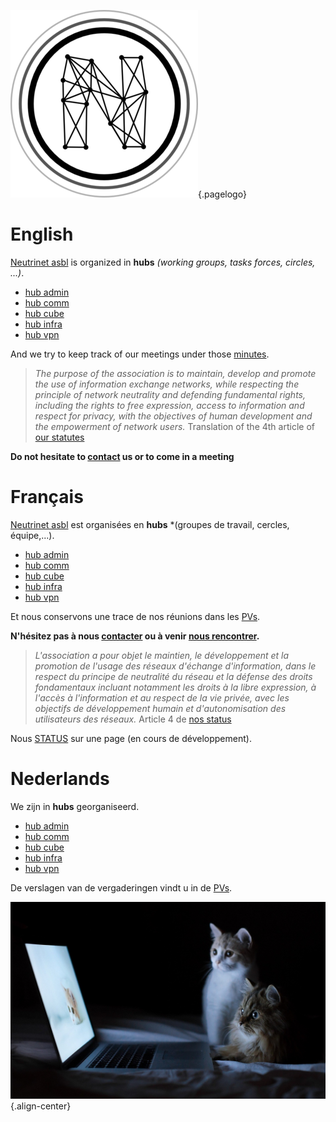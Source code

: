 <!-- TITLE: Neutrinet asbl -->
<!-- SUBTITLE: FAI Associatif, Non profit ISP, Associatieve internetprovider-->

![Logo](/uploads/logo.png "Logo"){.pagelogo}

# English
[Neutrinet asbl](https://neutrinet.be/about) is organized in **hubs** *(working groups, tasks forces, circles, ...)*.

* [hub admin](administration)
* [hub comm](communication)
* [hub cube](cube)
* [hub infra](infra)
* [hub vpn](vpn)

And we try to keep track of our meetings under those [minutes](pvs).

> *The purpose of the association is to maintain, develop and promote the use of information exchange networks, while respecting the principle of network neutrality 
and defending fundamental rights, including the rights to free expression, access to information and respect for privacy, with the objectives of human development 
and the empowerment of network users.* Translation of the 4th article of [our statutes](http://www.ejustice.just.fgov.be/tsv_pdf/2019/03/11/19034753.pdf) 

**Do not hesitate to [contact](contact) us or to come in a meeting**
# Français
[Neutrinet asbl](https://neutrinet.be/fr/apropos) est organisées en **hubs** *(groupes de travail, cercles, équipe,...).

* [hub admin](administration)
* [hub comm](communication)
* [hub cube](cube)
* [hub infra](infra)
* [hub vpn](vpn)

Et nous conservons une trace de nos réunions dans les [PVs](pvs).

**N'hésitez pas à nous [contacter](contact) ou à venir [nous rencontrer](agenda#francais).**

> *L'association a pour objet le maintien, le développement et la promotion de l'usage des réseaux d'échange d'information, dans le respect du principe de 
neutralité du réseau et la défense des droits fondamentaux incluant notamment les droits à la libre expression, à l'accès à l'information et au respect de la vie 
privée, avec les objectifs de développement humain et d'autonomisation des utilisateurs des réseaux.* Article 4 de [nos 
status](http://www.ejustice.just.fgov.be/tsv_pdf/2019/03/11/19034753.pdf) 

Nous  [STATUS](https://status.neutrinet.be/) sur une page (en cours de développement).
# Nederlands

We zijn in **hubs** georganiseerd.

* [hub admin](administration)
* [hub comm](communication)
* [hub cube](cube)
* [hub infra](infra)
* [hub vpn](vpn)

De verslagen van de vergaderingen vindt u in de [PVs](pv).

![Cats](/uploads/cats.jpg "Cats"){.align-center}